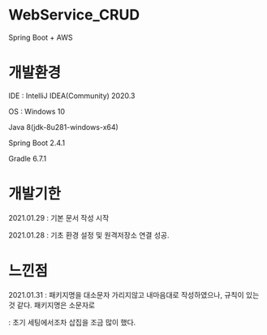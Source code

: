 # WebService_CRUD
Spring Boot + AWS


# 개발환경

IDE : IntelliJ IDEA(Community) 2020.3

OS : Windows 10

Java 8(jdk-8u281-windows-x64)

Spring Boot 2.4.1

Gradle 6.7.1


# 개발기한


2021.01.29
: 기본 문서 작성 시작


2021.01.28
: 기초 환경 설정 및 원격저장소 연결 성공.


# 느낀점

2021.01.31
: 패키지명을 대소문자 가리지않고 내마음대로 작성하였으나, 규칙이 있는것 같다.
패키지명은 소문자로

: 초기 세팅에서조차 삽집을 조금 많이 했다. 

